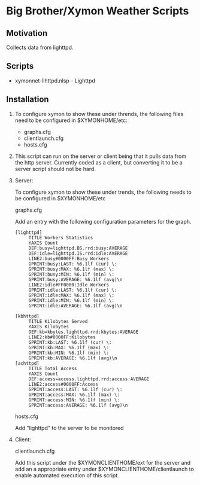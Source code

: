 Big Brother/Xymon Weather Scripts
========================================================

Motivation
----------
Collects data from lighttpd. 

Scripts
-------
* xymonnet-lihttpd.nlsp - Lighttpd

Installation
------------

1.  To configure xymon to show these under
    thrends, the following files need to be configured
    in $XYMONHOME/etc:
    * graphs.cfg
    * clientlaunch.cfg
    * hosts.cfg
    
2.  This script can run on the server or
    client being that it pulls data from 
    the http server. Currently coded as a
    client, but converting it to be a server
    script should not be hard. 
    
3.  Server:
    
    To configure xymon to show these under
    trends, the following needs to be configured
    in $XYMONHOME/etc

    graphs.cfg
 
    Add an entry with the following configuration
    parameters for the graph.
    
        [lighttpd]
 	         TITLE Workers Statistics
 	         YAXIS Count
 	         DEF:busy=lighttpd.BS.rrd:busy:AVERAGE
 	         DEF:idle=lighttpd.IS.rrd:idle:AVERAGE
 	         LINE2:busy#0000FF:Busy Workers
 	         GPRINT:busy:LAST: %6.1lf (cur) \:
 	         GPRINT:busy:MAX: %6.1lf (max) \:
 	         GPRINT:busy:MIN: %6.1lf (min) \:
 	         GPRINT:busy:AVERAGE: %6.1lf (avg)\n
 	         LINE2:idle#FF0000:Idle Workers
 	         GPRINT:idle:LAST: %6.1lf (cur) \:
 	         GPRINT:idle:MAX: %6.1lf (max) \:
 	         GPRINT:idle:MIN: %6.1lf (min) \:
 	         GPRINT:idle:AVERAGE: %6.1lf (avg)\n

        [kbhttpd]
 	         TITLE Kilobytes Served
 	         YAXIS Kilobytes
 	         DEF:kb=kbytes.lighttpd.rrd:kbytes:AVERAGE
 	         LINE2:kb#0000FF:Kilobytes
 	         GPRINT:kb:LAST: %6.1lf (cur) \:
 	         GPRINT:kb:MAX: %6.1lf (max) \:
 	         GPRINT:kb:MIN: %6.1lf (min) \:
 	         GPRINT:kb:AVERAGE: %6.1lf (avg)\n
        [achttpd]
 	         TITLE Total Access
 	         YAXIS Count
 	         DEF:access=access.lighttpd.rrd:access:AVERAGE
 	         LINE2:access#0000FF:Access
 	         GPRINT:access:LAST: %6.1lf (cur) \:
	         GPRINT:access:MAX: %6.1lf (max) \:
 	         GPRINT:access:MIN: %6.1lf (min) \:
 	         GPRINT:access:AVERAGE: %6.1lf (avg)\n 
    
    hosts.cfg 
     
    Add "lighttpd" to the server to be monitored
    
4.  Client:
    
    clientlaunch.cfg
   
    Add this script under the $XYMONCLIENTHOME/ext for the server and add an a
    appropriate entry under $XYMONCLIENTHOME/clientlaunch to enable
    automated execution of this script.
